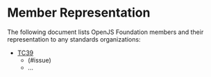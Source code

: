 # Member Representation

The following document lists OpenJS Foundation members and their representation to any standards organizations:

* [TC39]
  * <fullname> (#issue)
  * ...

[TC39]: https://github.com/tc39
